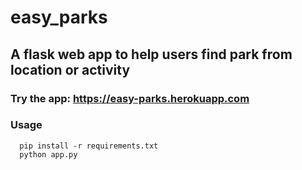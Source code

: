# easy_parks

## A flask web app to help users find park from location or activity

### Try the app: https://easy-parks.herokuapp.com

### Usage

```
  pip install -r requirements.txt
  python app.py
```
